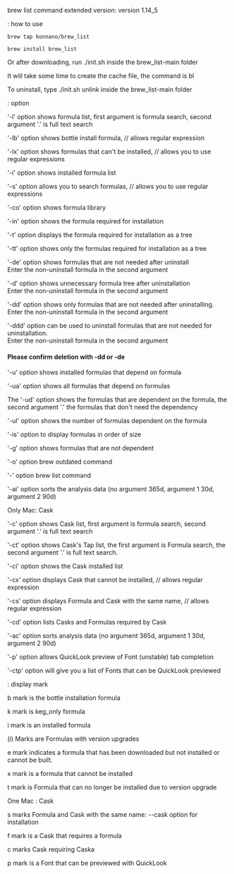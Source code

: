 brew list command extended version: version 1.14_5

: how to use
```
brew tap konnano/brew_list
```
```
brew install brew_list
```
Or after downloading, run ./init.sh inside the brew_list-main folder

It will take some time to create the cache file, the command is bl

To uninstall, type ./init.sh unlink inside the brew_list-main folder

: option

'-l' option shows formula list, first argument is formula search, second argument '.' is full text search

'-lb' option shows bottle install formula, // allows regular expression

'-lx' option shows formulas that can't be installed, // allows you to use regular expressions

'-i' option shows installed formula list

'-s' option allows you to search formulas, // allows you to use regular expressions

'-co' option shows formula library

'-in' option shows the formula required for installation

'-t' option displays the formula required for installation as a tree

'-tt' option shows only the formulas required for installation as a tree

'-de' option shows formulas that are not needed after uninstall</br>
Enter the non-uninstall formula in the second argument

'-d' option shows unnecessary formula tree after uninstallation</br>
Enter the non-uninstall formula in the second argument

'-dd' option shows only formulas that are not needed after uninstalling.</br>
Enter the non-uninstall formula in the second argument

'-ddd' option can be used to uninstall formulas that are not needed for uninstallation.</br>
Enter the non-uninstall formula in the second argument

#### Please confirm deletion with -dd or -de ####

'-u' option shows installed formulas that depend on formula

'-ua' option shows all formulas that depend on formulas

The '-ud' option shows the formulas that are dependent on the formula, the second argument '.' the formulas that don't need the dependency

'-ul' option shows the number of formulas dependent on the formula

'-is' option to display formulas in order of size

'-g' option shows formulas that are not dependent

'-o' option brew outdated command

'-' option brew list command

'-ai' option sorts the analysis data (no argument 365d, argument 1 30d, argument 2 90d)

Only Mac: Cask

'-c' option shows Cask list, first argument is formula search, second argument '.' is full text search

'-ct' option shows Cask's Tap list, the first argument is Formula search, the second argument '.' is full text search.

'-ci' option shows the Cask installed list

'-cx' option displays Cask that cannot be installed, // allows regular expression

'-cs' option displays Formula and Cask with the same name, // allows regular expression

'-cd' option lists Casks and Formulas required by Cask

'-ac' option sorts analysis data (no argument 365d, argument 1 30d, argument 2 90d)

'-p' option allows QuickLook preview of Font (unstable) tab completion

'-ctp' option will give you a list of Fonts that can be QuickLook previewed

: display mark

b mark is the bottle installation formula

k mark is keg_only formula

i mark is an installed formula

(i) Marks are Formulas with version upgrades

e mark indicates a formula that has been downloaded but not installed or cannot be built.

x mark is a formula that cannot be installed

t mark is Formula that can no longer be installed due to version upgrade

One Mac : Cask

s marks Formula and Cask with the same name: --cask option for installation

f mark is a Cask that requires a formula

c marks Cask requiring Caska

p mark is a Font that can be previewed with QuickLook
